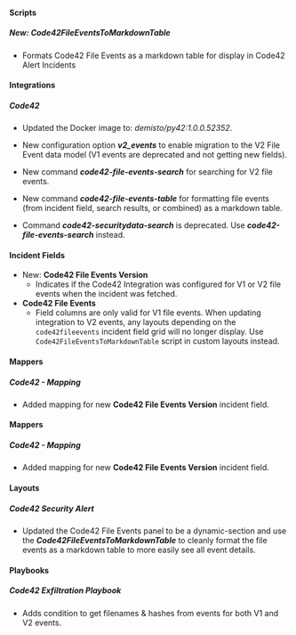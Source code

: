 
#### Scripts

##### New: Code42FileEventsToMarkdownTable

- Formats Code42 File Events as a markdown table for display in Code42 Alert Incidents

#### Integrations

##### Code42
- Updated the Docker image to: *demisto/py42:1.0.0.52352*.

- New configuration option ***v2_events*** to enable migration to the V2 File Event data model (V1 events are deprecated and not getting new fields).
- New command ***code42-file-events-search*** for searching for V2 file events.
- New command ***code42-file-events-table*** for formatting file events (from incident field, search results, or combined) as a markdown table.
- Command ***code42-securitydata-search*** is deprecated. Use ***code42-file-events-search*** instead.

#### Incident Fields

- New: **Code42 File Events Version**
  - Indicates if the Code42 Integration was configured for V1 or V2 file events when the incident was fetched.
- **Code42 File Events** 
  - Field columns are only valid for V1 file events. When updating integration to V2 events, any layouts depending on the `code42fileevents` incident field grid will no longer display. Use `Code42FileEventsToMarkdownTable` script in custom layouts instead.

#### Mappers

##### Code42 - Mapping

- Added mapping for new **Code42 File Events Version** incident field.

#### Mappers
##### Code42 - Mapping
- Added mapping for new **Code42 File Events Version** incident field.

#### Layouts
##### Code42 Security Alert
- Updated the Code42 File Events panel to be a dynamic-section and use the ***Code42FileEventsToMarkdownTable*** to cleanly format the file events as a markdown table to more easily see all event details.

#### Playbooks

##### Code42 Exfiltration Playbook
- Adds condition to get filenames & hashes from events for both V1 and V2 events.
